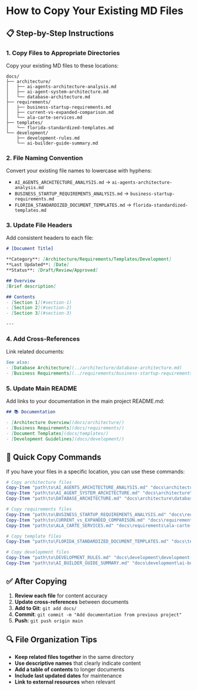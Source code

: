 # How to Copy Your Existing MD Files

## 📋 Step-by-Step Instructions

### 1. Copy Files to Appropriate Directories

Copy your existing MD files to these locations:

```
docs/
├── architecture/
│   ├── ai-agents-architecture-analysis.md
│   ├── ai-agent-system-architecture.md
│   └── database-architecture.md
├── requirements/
│   ├── business-startup-requirements.md
│   ├── current-vs-expanded-comparison.md
│   └── ala-carte-services.md
├── templates/
│   └── florida-standardized-templates.md
└── development/
    ├── development-rules.md
    └── ai-builder-guide-summary.md
```

### 2. File Naming Convention

Convert your existing file names to lowercase with hyphens:
- `AI_AGENTS_ARCHITECTURE_ANALYSIS.md` → `ai-agents-architecture-analysis.md`
- `BUSINESS_STARTUP_REQUIREMENTS_ANALYSIS.md` → `business-startup-requirements.md`
- `FLORIDA_STANDARDIZED_DOCUMENT_TEMPLATES.md` → `florida-standardized-templates.md`

### 3. Update File Headers

Add consistent headers to each file:

```markdown
# [Document Title]

**Category**: [Architecture/Requirements/Templates/Development]
**Last Updated**: [Date]
**Status**: [Draft/Review/Approved]

## Overview
[Brief description]

## Contents
- [Section 1](#section-1)
- [Section 2](#section-2)
- [Section 3](#section-3)

---
```

### 4. Add Cross-References

Link related documents:
```markdown
See also:
- [Database Architecture](../architecture/database-architecture.md)
- [Business Requirements](../requirements/business-startup-requirements.md)
```

### 5. Update Main README

Add links to your documentation in the main project README.md:

```markdown
## 📚 Documentation

- [Architecture Overview](docs/architecture/)
- [Business Requirements](docs/requirements/)
- [Document Templates](docs/templates/)
- [Development Guidelines](docs/development/)
```

## 🎯 Quick Copy Commands

If you have your files in a specific location, you can use these commands:

```powershell
# Copy architecture files
Copy-Item "path\to\AI_AGENTS_ARCHITECTURE_ANALYSIS.md" "docs\architecture\ai-agents-architecture-analysis.md"
Copy-Item "path\to\AI_AGENT_SYSTEM_ARCHITECTURE.md" "docs\architecture\ai-agent-system-architecture.md"
Copy-Item "path\to\DATABASE_ARCHITECTURE.md" "docs\architecture\database-architecture.md"

# Copy requirements files
Copy-Item "path\to\BUSINESS_STARTUP_REQUIREMENTS_ANALYSIS.md" "docs\requirements\business-startup-requirements.md"
Copy-Item "path\to\CURRENT_vs_EXPANDED_COMPARISON.md" "docs\requirements\current-vs-expanded-comparison.md"
Copy-Item "path\to\ALA_CARTE_SERVICES.md" "docs\requirements\ala-carte-services.md"

# Copy template files
Copy-Item "path\to\FLORIDA_STANDARDIZED_DOCUMENT_TEMPLATES.md" "docs\templates\florida-standardized-templates.md"

# Copy development files
Copy-Item "path\to\DEVELOPMENT_RULES.md" "docs\development\development-rules.md"
Copy-Item "path\to\AI_BUILDER_GUIDE_SUMMARY.md" "docs\development\ai-builder-guide-summary.md"
```

## ✅ After Copying

1. **Review each file** for content accuracy
2. **Update cross-references** between documents
3. **Add to Git**: `git add docs/`
4. **Commit**: `git commit -m "Add documentation from previous project"`
5. **Push**: `git push origin main`

## 🔍 File Organization Tips

- **Keep related files together** in the same directory
- **Use descriptive names** that clearly indicate content
- **Add a table of contents** to longer documents
- **Include last updated dates** for maintenance
- **Link to external resources** when relevant
